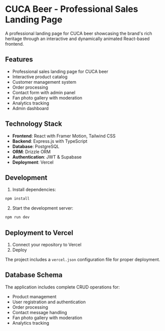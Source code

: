 # CUCA Beer - Professional Sales Landing Page

A professional landing page for CUCA beer showcasing the brand's rich heritage through an interactive and dynamically animated React-based frontend.

## Features

- Professional sales landing page for CUCA beer
- Interactive product catalog
- Customer management system
- Order processing
- Contact form with admin panel
- Fan photo gallery with moderation
- Analytics tracking
- Admin dashboard

## Technology Stack

- **Frontend**: React with Framer Motion, Tailwind CSS
- **Backend**: Express.js with TypeScript
- **Database**: PostgreSQL
- **ORM**: Drizzle ORM
- **Authentication**: JWT & Supabase
- **Deployment**: Vercel

## Development

1. Install dependencies:
```bash
npm install
```

2. Start the development server:
```bash
npm run dev
```

## Deployment to Vercel

1. Connect your repository to Vercel
2. Deploy

The project includes a `vercel.json` configuration file for proper deployment.

## Database Schema

The application includes complete CRUD operations for:
- Product management
- User registration and authentication
- Order processing
- Contact message handling
- Fan photo gallery with moderation
- Analytics tracking